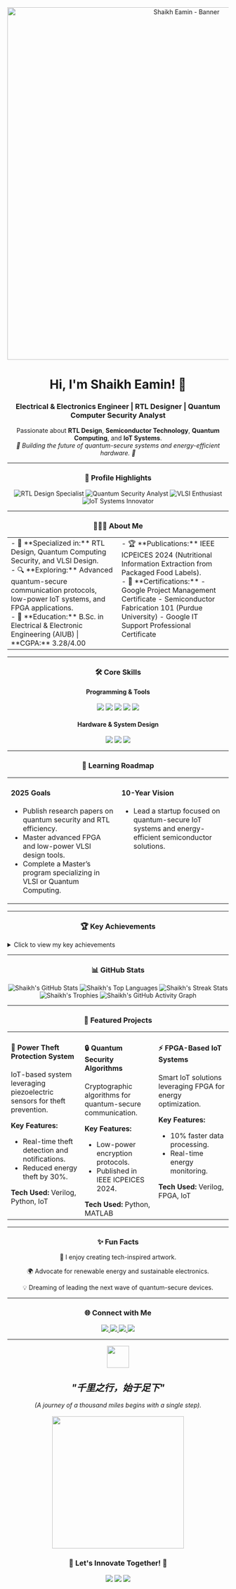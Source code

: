 <div align="center">
  <img src="https://i.imgur.com/your-banner-image.png" alt="Shaikh Eamin - Banner" width="800"/>
  <h1><b>Hi, I'm Shaikh Eamin! 👋</b></h1>
  <h3>Electrical & Electronics Engineer | RTL Designer | Quantum Computer Security Analyst</h3>
  <p>
    Passionate about <strong>RTL Design</strong>, <strong>Semiconductor Technology</strong>, <strong>Quantum Computing</strong>, and <strong>IoT Systems</strong>.
    <br />
    <i>🚀 Building the future of quantum-secure systems and energy-efficient hardware. 🚀</i>
  </p>
</div>

---

### <p align="center">🏅 **Profile Highlights**</p>
<div align="center">
  <img src="https://img.shields.io/badge/RTL%20Design-Specialist-0077B6?style=for-the-badge&logo=verilog" alt="RTL Design Specialist"/>
  <img src="https://img.shields.io/badge/Quantum%20Security-Analyst-E01A4F?style=for-the-badge&logo=ibm&logoColor=white" alt="Quantum Security Analyst"/>
  <img src="https://img.shields.io/badge/VLSI-Enthusiast-4CAF50?style=for-the-badge&logo=intel" alt="VLSI Enthusiast"/>
  <img src="https://img.shields.io/badge/IoT%20Systems-Innovator-FF9800?style=for-the-badge&logo=iot" alt="IoT Systems Innovator"/>
</div>

---

### <p align="center">👨🏼‍🔬 **About Me**</p>
<table align="center" border="0" cellpadding="10" cellspacing="0" width="100%">
  <tr>
    <td valign="top" width="50%">
      - 🌟 **Specialized in:** RTL Design, Quantum Computing Security, and VLSI Design.
      <br />
      - 🔍 **Exploring:** Advanced quantum-secure communication protocols, low-power IoT systems, and FPGA applications.
      <br />
      - 🏫 **Education:** B.Sc. in Electrical & Electronic Engineering (AIUB) | **CGPA:** 3.28/4.00
    </td>
    <td valign="top" width="50%">
      - 🏆 **Publications:** IEEE ICPEICES 2024 (Nutritional Information Extraction from Packaged Food Labels).
      <br />
      - 📜 **Certifications:**
        - Google Project Management Certificate
        - Semiconductor Fabrication 101 (Purdue University)
        - Google IT Support Professional Certificate
    </td>
  </tr>
</table>

---

### <p align="center">🛠️ **Core Skills**</p>
<div align="center">
  <h4><b>Programming & Tools</b></h4>
  <p>
    <img src="https://img.shields.io/badge/Python-3776AB?style=for-the-badge&logo=python&logoColor=white" />
    <img src="https://img.shields.io/badge/SystemVerilog-019267?style=for-the-badge&logo=verilog&logoColor=white" />
    <img src="https://img.shields.io/badge/MATLAB-0076A8?style=for-the-badge&logo=mathworks&logoColor=white" />
    <img src="https://img.shields.io/badge/Cadence-522E8E?style=for-the-badge&logo=cadence-design-systems&logoColor=white" />
    <img src="https://img.shields.io/badge/Altium%20Designer-A5915F?style=for-the-badge&logo=altium-designer&logoColor=white" />
  </p>
  <h4><b>Hardware & System Design</b></h4>
  <p>
    <img src="https://img.shields.io/badge/FPGA%20Design-002D62?style=for-the-badge&logo=intel&logoColor=white" />
    <img src="https://img.shields.io/badge/PCB%20Design-1A3E5D?style=for-the-badge&logo=altium-designer&logoColor=white" />
    <img src="https://img.shields.io/badge/IoT%20Systems-43B02A?style=for-the-badge&logo=iot&logoColor=white" />
  </p>
</div>

---

### <p align="center">📂 **Learning Roadmap**</p>
<table align="center" border="0" cellpadding="10" cellspacing="0" width="100%">
  <tr>
    <td valign="top" width="50%">
      <h4><b>2025 Goals</b></h4>
      <ul>
        <li>Publish research papers on quantum security and RTL efficiency.</li>
        <li>Master advanced FPGA and low-power VLSI design tools.</li>
        <li>Complete a Master’s program specializing in VLSI or Quantum Computing.</li>
      </ul>
    </td>
    <td valign="top" width="50%">
      <h4><b>10-Year Vision</b></h4>
      <ul>
        <li>Lead a startup focused on quantum-secure IoT systems and energy-efficient semiconductor solutions.</li>
      </ul>
    </td>
  </tr>
</table>

---

### <p align="center">🏆 **Key Achievements**</p>
<details>
  <summary>Click to view my key achievements</summary>
  <ul>
    <li>🥇 <b>Published Research:</b> IEEE ICPEICES 2024 - <i>Nutritional Information Extraction from Packaged Food Labels</i>.</li>
    <li>🎖️ <b>Trainee Engineer:</b> Enhanced power distribution efficiency at DESCO by 10%.</li>
    <li>🔬 <b>Capstone Project:</b> Designed IoT-based theft detection systems reducing theft by 30%.</li>
    <li>🛠️ <b>RTL Trainee:</b> Hands-on experience in designing and verifying high-performance hardware systems.</li>
    <li>🎓 <b>Academic Excellence:</b> A+ in courses like Power Systems Analysis and VLSI Design.</li>
  </ul>
</details>

---

### <p align="center">📊 **GitHub Stats**</p>
<div align="center">
  <img src="https://github-readme-stats.vercel.app/api?username=ShaikhEamin&show_icons=true&theme=tokyonight" alt="Shaikh's GitHub Stats" />
  <img src="https://github-readme-stats.vercel.app/api/top-langs/?username=ShaikhEamin&layout=compact&theme=tokyonight&langs_count=10" alt="Shaikh's Top Languages" />
  <img src="https://streak-stats.demolab.com?user=ShaikhEamin&theme=tokyonight&hide_border=true&date_format=M%20j%5B%2C%20Y%5D" alt="Shaikh's Streak Stats" />
  <img src="https://github-profile-trophy.vercel.app/?username=ShaikhEamin&theme=tokyonight&no-frame=true&row=1&column=7&margin-w=15" alt="Shaikh's Trophies" />
  <img src="https://github-readme-activity-graph.vercel.app/graph?username=ShaikhEamin&theme=tokyonight&hide_border=true" alt="Shaikh's GitHub Activity Graph" />
</div>

---

### <p align="center">📝 **Featured Projects**</p>
<table align="center" border="0" cellpadding="10" cellspacing="0" width="100%">
  <tr>
    <td valign="top" width="33%">
      <h4><b>🚀 Power Theft Protection System</b></h4>
      <p>IoT-based system leveraging piezoelectric sensors for theft prevention.</p>
      <b>Key Features:</b>
      <ul>
        <li>Real-time theft detection and notifications.</li>
        <li>Reduced energy theft by 30%.</li>
      </ul>
      <b>Tech Used:</b> Verilog, Python, IoT
    </td>
    <td valign="top" width="33%">
      <h4><b>🔒 Quantum Security Algorithms</b></h4>
      <p>Cryptographic algorithms for quantum-secure communication.</p>
      <b>Key Features:</b>
      <ul>
        <li>Low-power encryption protocols.</li>
        <li>Published in IEEE ICPEICES 2024.</li>
      </ul>
      <b>Tech Used:</b> Python, MATLAB
    </td>
    <td valign="top" width="33%">
      <h4><b>⚡ FPGA-Based IoT Systems</b></h4>
      <p>Smart IoT solutions leveraging FPGA for energy optimization.</p>
      <b>Key Features:</b>
      <ul>
        <li>10% faster data processing.</li>
        <li>Real-time energy monitoring.</li>
      </ul>
      <b>Tech Used:</b> Verilog, FPGA, IoT
    </td>
  </tr>
</table>

---

### <p align="center">✨ **Fun Facts**</p>
<div align="center">
  <p>🎨 I enjoy creating tech-inspired artwork.</p>
  <p>🌍 Advocate for renewable energy and sustainable electronics.</p>
  <p>💡 Dreaming of leading the next wave of quantum-secure devices.</p>
</div>

---

### <p align="center">🌐 **Connect with Me**</p>
<div align="center">
  <a href="mailto:Eamineee19@gmail.com">
    <img src="https://img.shields.io/badge/Email-D14836?style=for-the-badge&logo=gmail&logoColor=white" />
  </a>
  <a href="https://www.linkedin.com/in/shaikh-eamin/">
    <img src="https://img.shields.io/badge/LinkedIn-0A66C2?style=for-the-badge&logo=linkedin&logoColor=white" />
  </a>
  <a href="https://github.com/ShaikhEamin">
    <img src="https://img.shields.io/badge/GitHub-181717?style=for-the-badge&logo=github&logoColor=white" />
  </a>
  <a href="https://wa.me/8801980126253">
    <img src="https://img.shields.io/badge/WhatsApp-25D366?style=for-the-badge&logo=whatsapp&logoColor=white" />
  </a>
</div>

---

<div align="center">
  <img src="https://media.giphy.com/media/hvRJCLFzcasrR4ia7z/giphy.gif" width="50">
  <i><h2>"千里之行，始于足下"</h2></i>
  <i>(A journey of a thousand miles begins with a single step).</i>
  <br/><br/>
  <img src="https://media.giphy.com/media/dy2RaYdX7GzVzvh1Zi/giphy.gif" width="300">
  <h3>🌟 <b>Let's Innovate Together!</b> 🌟</h3>
  <p>
    <img src="https://img.shields.io/badge/-Quantum%20Computing-5E2750?style=for-the-badge&logo=ibm&logoColor=white">
    <img src="https://img.shields.io/badge/-VLSI%20Design-C00000?style=for-the-badge&logo=intel&logoColor=white">
    <img src="https://img.shields.io/badge/-RTL%20Design-0059B2?style=for-the-badge&logo=verilog&logoColor=white">
  </p>
</div>
